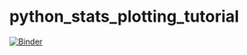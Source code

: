 # python_stats_plotting_tutorial
[![Binder](https://mybinder.org/badge_logo.svg)](https://mybinder.org/v2/gh/ksorathia23/python_stats_plotting_tutorial/tree/main/HEAD)
